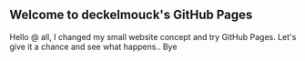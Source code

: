 ## Welcome to deckelmouck's GitHub Pages

Hello @ all,
I changed my small website concept and try GitHub Pages.
Let's give it a chance and see what happens..
Bye
